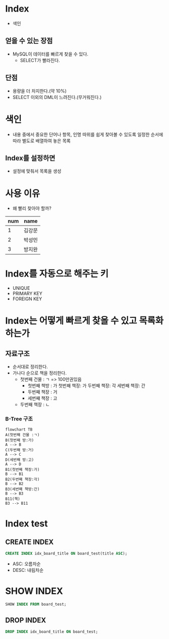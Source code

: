 # Index

- 색인

## 얻을 수 있는 장점

- MySQL이 데이터를 빠르게 찾을 수 있다.
  - SELECT가 빨라진다.

## 단점

- 용량을 더 차지한다.(약 10%)
- SELECT 이외의 DML이 느려진다.(무거워진다.)

# 색인

- 내용 중에서 중요한 단어나 항목, 인명 따위를 쉽게 찾아볼 수 있도록 일정한 순서에 따라 별도로 배열하여 놓은 목록

## Index를 설정하면

- 설정에 맞춰서 목록을 생성

# 사용 이유

- 왜 빨리 찾아야 할까?

| num | name   |
| --- | ------ |
| 1   | 김강문 |
| 2   | 박성민 |
| 3   | 방지완 |

# Index를 자동으로 해주는 키

- UNIQUE
- PRIMARY KEY
- FOREIGN KEY

# Index는 어떻게 빠르게 찾을 수 있고 목록화 하는가

## 자료구조

- 순서대로 정리한다.
- 가나다 순으로 책을 정리한다.
  - 첫번째 건물 : ㄱ => 100만권있음
    - 첫번째 책방 : 가
      첫번째 책장: 가
      두번째 책장: 각
      세번째 책장: 간
    - 두번째 책장 : 거
    - 세번쨰 책장 : 고
  - 두번째 책장 : ㄴ

### B-Tree 구조

```mermaid
flowchart TB
A(첫번째 건물 :ㄱ)
B(첫번째 방:가)
A --> B
C(두번째 방:거)
A --> C
D(세번째 방:고)
A --> D
B1(첫번째 책장:가)
B --> B1
B2(두번째 책장:각)
B --> B2
B3(세번째 책방:간)
B --> B3
B11(책)
B3 --> B11
```

# Index test

## CREATE INDEX

```sql
CREATE INDEX idx_board_title ON board_test(title ASC);
```

- ASC: 오름차순
- DESC: 내림차순

# SHOW INDEX

```sql
SHOW INDEX FROM board_test;
```

## DROP INDEX

```sql
DROP INDEX idx_board_title ON board_test;
```
